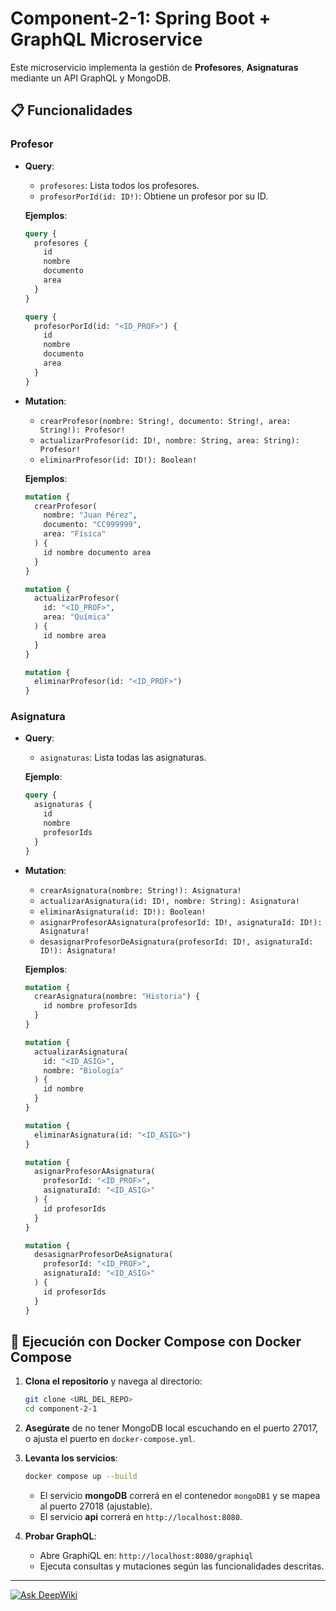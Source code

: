 # Component-2-1: Spring Boot + GraphQL Microservice

Este microservicio implementa la gestión de **Profesores**, **Asignaturas** mediante un API GraphQL y MongoDB.

## 📋 Funcionalidades

### Profesor

* **Query**:

  * `profesores`: Lista todos los profesores.
  * `profesorPorId(id: ID!)`: Obtiene un profesor por su ID.

  **Ejemplos**:

  ```graphql
  query {
    profesores {
      id
      nombre
      documento
      area
    }
  }

  query {
    profesorPorId(id: "<ID_PROF>") {
      id
      nombre
      documento
      area
    }
  }
  ```

* **Mutation**:

  * `crearProfesor(nombre: String!, documento: String!, area: String!): Profesor!`
  * `actualizarProfesor(id: ID!, nombre: String, area: String): Profesor!`
  * `eliminarProfesor(id: ID!): Boolean!`

  **Ejemplos**:

  ```graphql
  mutation {
    crearProfesor(
      nombre: "Juan Pérez",
      documento: "CC999999",
      area: "Física"
    ) {
      id nombre documento area
    }
  }

  mutation {
    actualizarProfesor(
      id: "<ID_PROF>",
      area: "Química"
    ) {
      id nombre area
    }
  }

  mutation {
    eliminarProfesor(id: "<ID_PROF>")
  }
  ```

### Asignatura

* **Query**:

  * `asignaturas`: Lista todas las asignaturas.

  **Ejemplo**:

  ```graphql
  query {
    asignaturas {
      id
      nombre
      profesorIds
    }
  }
  ```

* **Mutation**:

  * `crearAsignatura(nombre: String!): Asignatura!`
  * `actualizarAsignatura(id: ID!, nombre: String): Asignatura!`
  * `eliminarAsignatura(id: ID!): Boolean!`
  * `asignarProfesorAAsignatura(profesorId: ID!, asignaturaId: ID!): Asignatura!`
  * `desasignarProfesorDeAsignatura(profesorId: ID!, asignaturaId: ID!): Asignatura!`

  **Ejemplos**:

  ```graphql
  mutation {
    crearAsignatura(nombre: "Historia") {
      id nombre profesorIds
    }
  }

  mutation {
    actualizarAsignatura(
      id: "<ID_ASIG>",
      nombre: "Biología"
    ) {
      id nombre
    }
  }

  mutation {
    eliminarAsignatura(id: "<ID_ASIG>")
  }

  mutation {
    asignarProfesorAAsignatura(
      profesorId: "<ID_PROF>",
      asignaturaId: "<ID_ASIG>"
    ) {
      id profesorIds
    }
  }

  mutation {
    desasignarProfesorDeAsignatura(
      profesorId: "<ID_PROF>",
      asignaturaId: "<ID_ASIG>"
    ) {
      id profesorIds
    }
  }
  ```


## 🚀 Ejecución con Docker Compose con Docker Compose

1. **Clona el repositorio** y navega al directorio:

   ```bash
   git clone <URL_DEL_REPO>
   cd component-2-1
   ```

2. **Asegúrate** de no tener MongoDB local escuchando en el puerto 27017, o ajusta el puerto en `docker-compose.yml`.

3. **Levanta los servicios**:

   ```bash
   docker compose up --build
   ```

   * El servicio **mongoDB** correrá en el contenedor `mongoDB1` y se mapea al puerto 27018 (ajustable).
   * El servicio **api** correrá en `http://localhost:8080`.

4. **Probar GraphQL**:

   * Abre GraphiQL en: `http://localhost:8080/graphiql`
   * Ejecuta consultas y mutaciones según las funcionalidades descritas.

---
[![Ask DeepWiki](https://deepwiki.com/badge.svg)](https://deepwiki.com/Swarch2F/component-2)